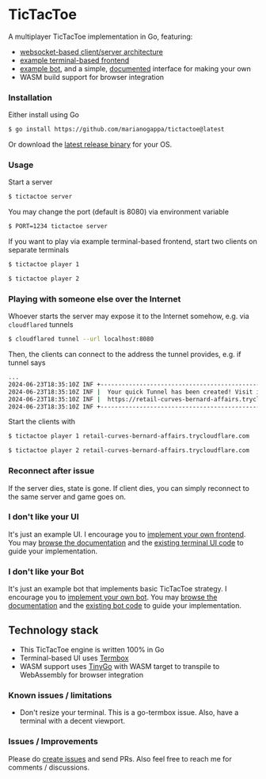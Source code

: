 # TicTacToe

A multiplayer TicTacToe implementation in Go, featuring:

- [websocket-based client/server architecture](https://github.com/marianogappa/tictactoe/tree/main/server)
- [example terminal-based frontend](https://github.com/marianogappa/tictactoe/blob/main/exampleclient/websocket_client.go)
- [example bot](https://github.com/marianogappa/tictactoe/blob/main/examplebot/bot.go), and a simple, [documented](https://github.com/marianogappa/tictactoe/blob/main/CONTRIBUTING.md#making-your-own-bot) interface for making your own
- WASM build support for browser integration

### Installation

Either install using Go

```bash
$ go install https://github.com/marianogappa/tictactoe@latest
```

Or download the [latest release binary](https://github.com/marianogappa/tictactoe/releases) for your OS.

### Usage

Start a server

```bash
$ tictactoe server
```

You may change the port (default is 8080) via environment variable

```bash
$ PORT=1234 tictactoe server
```

If you want to play via example terminal-based frontend, start two clients on separate terminals

```bash
$ tictactoe player 1
```

```bash
$ tictactoe player 2
```

### Playing with someone else over the Internet

Whoever starts the server may expose it to the Internet somehow, e.g. via `cloudflared` tunnels

```bash
$ cloudflared tunnel --url localhost:8080
```

Then, the clients can connect to the address the tunnel provides, e.g. if tunnel says

```bash
...
2024-06-23T18:35:10Z INF +--------------------------------------------------------------------------------------------+
2024-06-23T18:35:10Z INF |  Your quick Tunnel has been created! Visit it at (it may take some time to be reachable):  |
2024-06-23T18:35:10Z INF |  https://retail-curves-bernard-affairs.trycloudflare.com                                   |
2024-06-23T18:35:10Z INF +--------------------------------------------------------------------------------------------+
```

Start the clients with

```bash
$ tictactoe player 1 retail-curves-bernard-affairs.trycloudflare.com
```

```bash
$ tictactoe player 2 retail-curves-bernard-affairs.trycloudflare.com
```

### Reconnect after issue

If the server dies, state is gone. If client dies, you can simply reconnect to the same server and game goes on.

### I don't like your UI

It's just an example UI. I encourage you to [implement your own frontend](https://github.com/marianogappa/tictactoe/blob/main/CONTRIBUTING.md#making-your-own-frontend). You may [browse the documentation](https://github.com/marianogappa/tictactoe/blob/main/CONTRIBUTING.md) and the [existing terminal UI code](https://github.com/marianogappa/tictactoe/blob/main/exampleclient/ui.go) to guide your implementation.

### I don't like your Bot

It's just an example bot that implements basic TicTacToe strategy. I encourage you to [implement your own bot](https://github.com/marianogappa/tictactoe/blob/main/CONTRIBUTING.md#making-your-own-bot). You may [browse the documentation](https://github.com/marianogappa/tictactoe/blob/main/CONTRIBUTING.md) and the [existing bot code](https://github.com/marianogappa/tictactoe/blob/main/examplebot/bot.go) to guide your implementation.

## Technology stack

- This TicTacToe engine is written 100% in Go
- Terminal-based UI uses [Termbox](https://github.com/nsf/termbox-go)
- WASM support uses [TinyGo](https://tinygo.org/) with WASM target to transpile to WebAssembly for browser integration

### Known issues / limitations

- Don't resize your terminal. This is a go-termbox issue. Also, have a terminal with a decent viewport.

### Issues / Improvements

Please do [create issues](https://github.com/marianogappa/tictactoe/issues) and send PRs. Also feel free to reach me for comments / discussions.
